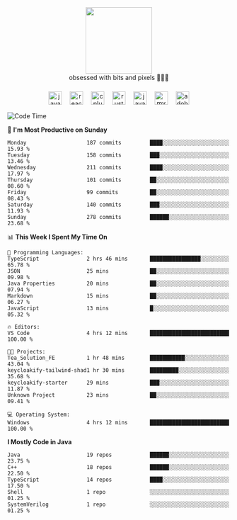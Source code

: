 


  <div align="center">
    
   <img src = "https://i.postimg.cc/W1R4TF4j/d6kpuve-c97567cf-518b-4b86-a271-5c89d88d22f7.gif"  width=150px height=150px />
 </div>

<div align="center">
  obsessed with bits and pixels 🧑‍💻🎨
</div>

  ###
<div align="center">
 <img src="https://cdn.jsdelivr.net/gh/devicons/devicon/icons/javascript/javascript-original.svg" height="30" alt="javascript logo"  />
  <img width="10" />
  <img src="https://cdn.jsdelivr.net/gh/devicons/devicon/icons/react/react-original.svg" height="30" alt="react logo"  />
  <img width="10" />
   <!--<img src="https://cdn.jsdelivr.net/gh/devicons/devicon/icons/nodejs/nodejs-original.svg" height="30" alt="nodejs logo"  />
  <img width="10" />
 <img src="https://cdn.jsdelivr.net/gh/devicons/devicon/icons/flutter/flutter-original.svg" height="30" alt="flutter logo"  />
 <img width="10" />-->
  <img src="https://cdn.jsdelivr.net/gh/devicons/devicon/icons/cplusplus/cplusplus-original.svg" height="30" alt="cpluplus logo"  />
  <img width="10" />
    <img src="https://cdn.jsdelivr.net/gh/devicons/devicon/icons/rust/rust-original.svg" height="30" alt="rust logo"  />
  <img width="10" />
  <img src="https://cdn.jsdelivr.net/gh/devicons/devicon/icons/java/java-original.svg" height="30" alt="java logo"  />
  <img width="10" />
  <img src="https://skillicons.dev/icons?i=mysql" height="30" alt="mysql logo"  />
  <img width="10" />
  <img src="https://skillicons.dev/icons?i=pr" height="30" alt="adobepremierepro logo"  />
</div>

<!--START_SECTION:waka-->
![Code Time](http://img.shields.io/badge/Code%20Time-2%2C126%20hrs%208%20mins-blue)

📅 **I'm Most Productive on Sunday** 

```text
Monday                   187 commits         ████░░░░░░░░░░░░░░░░░░░░░   15.93 % 
Tuesday                  158 commits         ███░░░░░░░░░░░░░░░░░░░░░░   13.46 % 
Wednesday                211 commits         ████░░░░░░░░░░░░░░░░░░░░░   17.97 % 
Thursday                 101 commits         ██░░░░░░░░░░░░░░░░░░░░░░░   08.60 % 
Friday                   99 commits          ██░░░░░░░░░░░░░░░░░░░░░░░   08.43 % 
Saturday                 140 commits         ███░░░░░░░░░░░░░░░░░░░░░░   11.93 % 
Sunday                   278 commits         ██████░░░░░░░░░░░░░░░░░░░   23.68 % 
```


📊 **This Week I Spent My Time On** 

```text
💬 Programming Languages: 
TypeScript               2 hrs 46 mins       ████████████████░░░░░░░░░   65.78 % 
JSON                     25 mins             ██░░░░░░░░░░░░░░░░░░░░░░░   09.98 % 
Java Properties          20 mins             ██░░░░░░░░░░░░░░░░░░░░░░░   07.94 % 
Markdown                 15 mins             ██░░░░░░░░░░░░░░░░░░░░░░░   06.27 % 
JavaScript               13 mins             █░░░░░░░░░░░░░░░░░░░░░░░░   05.32 % 

🔥 Editors: 
VS Code                  4 hrs 12 mins       █████████████████████████   100.00 % 

🐱‍💻 Projects: 
Tea_Solution_FE          1 hr 48 mins        ███████████░░░░░░░░░░░░░░   43.04 % 
keycloakify-tailwind-shad1 hr 30 mins        █████████░░░░░░░░░░░░░░░░   35.68 % 
keycloakify-starter      29 mins             ███░░░░░░░░░░░░░░░░░░░░░░   11.87 % 
Unknown Project          23 mins             ██░░░░░░░░░░░░░░░░░░░░░░░   09.41 % 

💻 Operating System: 
Windows                  4 hrs 12 mins       █████████████████████████   100.00 % 
```

**I Mostly Code in Java** 

```text
Java                     19 repos            ██████░░░░░░░░░░░░░░░░░░░   23.75 % 
C++                      18 repos            ██████░░░░░░░░░░░░░░░░░░░   22.50 % 
TypeScript               14 repos            ████░░░░░░░░░░░░░░░░░░░░░   17.50 % 
Shell                    1 repo              ░░░░░░░░░░░░░░░░░░░░░░░░░   01.25 % 
SystemVerilog            1 repo              ░░░░░░░░░░░░░░░░░░░░░░░░░   01.25 % 
```




<!--END_SECTION:waka-->
